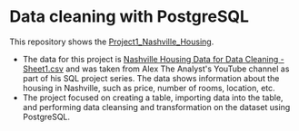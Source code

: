 # Data cleaning with PostgreSQL

This repository shows the [Project1_Nashville_Housing](https://github.com/maryisabela15/SQL_Data_Analysis/blob/main/Project1_Nashville_Housing.sql).

* The data for this project is [Nashville Housing Data for Data Cleaning - Sheet1.csv](https://github.com/maryisabela15/SQL_Data_Analysis/blob/main/Nashville%20Housing%20Data%20for%20Data%20Cleaning%20-%20Sheet1.csv) and was taken from Alex The Analyst's YouTube channel as part of his SQL project series. The data shows information about the housing in Nashville, such as price, number of rooms, location, etc.
* The project focused on creating a table, importing data into the table, and performing data cleansing and transformation on the dataset using PostgreSQL.
